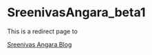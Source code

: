 # SreenivasAngara_beta1


This is a redirect page to 

[Sreenivas Angara Blog](https://cooolbabu.github.io/SreenivasAngara/)
